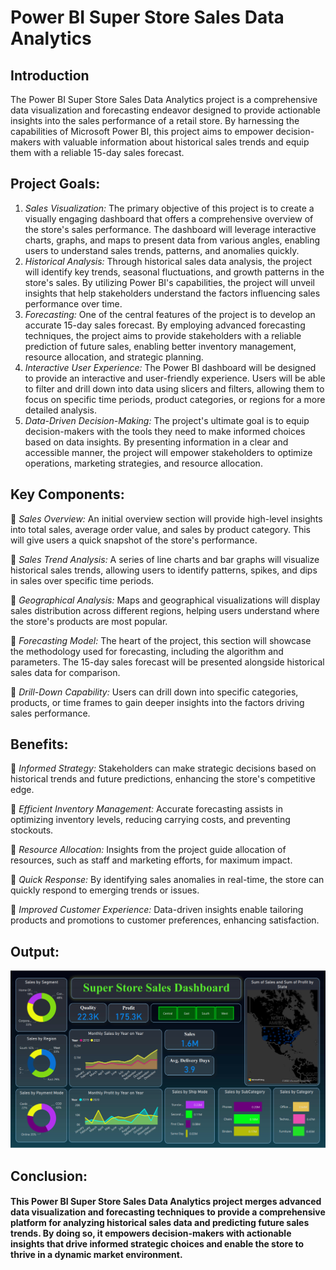 # Power BI Super Store Sales Data Analytics

## Introduction

The Power BI Super Store Sales Data Analytics project is a comprehensive data visualization and forecasting endeavor designed to provide actionable insights into the sales performance of a retail store. By harnessing the capabilities of Microsoft Power BI, this project aims to empower decision-makers with valuable information about historical sales trends and equip them with a reliable 15-day sales forecast.

## Project Goals: 
1.	*Sales Visualization:* The primary objective of this project is to create a visually engaging dashboard that offers a comprehensive overview of the store's sales performance. The dashboard will leverage interactive charts, graphs, and maps to present data from various angles, enabling users to understand sales trends, patterns, and anomalies quickly.
2.	*Historical Analysis:* Through historical sales data analysis, the project will identify key trends, seasonal fluctuations, and growth patterns in the store's sales. By utilizing Power BI's capabilities, the project will unveil insights that help stakeholders understand the factors influencing sales performance over time.
3.	*Forecasting:* One of the central features of the project is to develop an accurate 15-day sales forecast. By employing advanced forecasting techniques, the project aims to provide stakeholders with a reliable prediction of future sales, enabling better inventory management, resource allocation, and strategic planning.
4.	*Interactive User Experience:* The Power BI dashboard will be designed to provide an interactive and user-friendly experience. Users will be able to filter and drill down into data using slicers and filters, allowing them to focus on specific time periods, product categories, or regions for a more detailed analysis.
5.	*Data-Driven Decision-Making:* The project's ultimate goal is to equip decision-makers with the tools they need to make informed choices based on data insights. By presenting information in a clear and accessible manner, the project will empower stakeholders to optimize operations, marketing strategies, and resource allocation.

## Key Components:
📌 *Sales Overview:* An initial overview section will provide high-level insights into total sales, average order value, and sales by product category. This will give users a quick snapshot of the store's performance.

📌	*Sales Trend Analysis:* A series of line charts and bar graphs will visualize historical sales trends, allowing users to identify patterns, spikes, and dips in sales over specific time periods.

📌	*Geographical Analysis:* Maps and geographical visualizations will display sales distribution across different regions, helping users understand where the store's products are most popular.

📌	*Forecasting Model:* The heart of the project, this section will showcase the methodology used for forecasting, including the algorithm and parameters. The 15-day sales forecast will be presented alongside historical sales data for comparison.

📌	*Drill-Down Capability:* Users can drill down into specific categories, products, or time frames to gain deeper insights into the factors driving sales performance.

## Benefits:

📌	*Informed Strategy:* Stakeholders can make strategic decisions based on historical trends and future predictions, enhancing the store's competitive edge.

📌	*Efficient Inventory Management:* Accurate forecasting assists in optimizing inventory levels, reducing carrying costs, and preventing stockouts.

📌	*Resource Allocation:* Insights from the project guide allocation of resources, such as staff and marketing efforts, for maximum impact.

📌	*Quick Response:* By identifying sales anomalies in real-time, the store can quickly respond to emerging trends or issues.

📌	*Improved Customer Experience:* Data-driven insights enable tailoring products and promotions to customer preferences, enhancing satisfaction.



## Output:
<img src="Super_store_analytics.png">


## Conclusion:
 
 #### This Power BI Super Store Sales Data Analytics project merges advanced data visualization and forecasting techniques to provide a comprehensive platform for analyzing historical sales data and predicting future sales trends. By doing so, it empowers decision-makers with actionable insights that drive informed strategic choices and enable the store to thrive in a dynamic market environment.





































